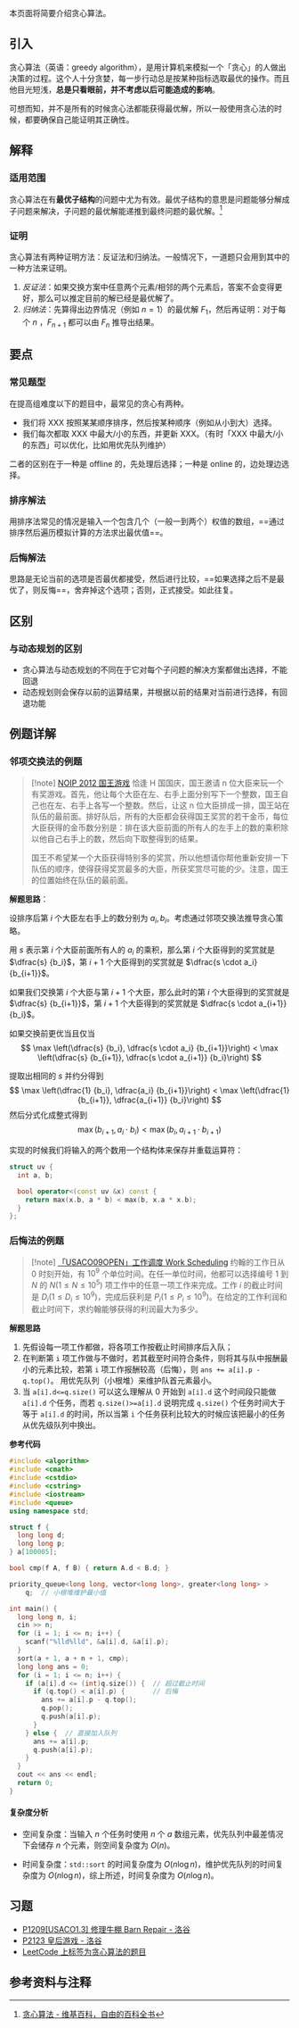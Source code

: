 本页面将简要介绍贪心算法。

## 引入

贪心算法（英语：greedy algorithm），是用计算机来模拟一个「贪心」的人做出决策的过程。这个人十分贪婪，每一步行动总是按某种指标选取最优的操作。而且他目光短浅，**总是只看眼前，并不考虑以后可能造成的影响**。

可想而知，并不是所有的时候贪心法都能获得最优解，所以一般使用贪心法的时候，都要确保自己能证明其正确性。

## 解释

### 适用范围

贪心算法在有**最优子结构**的问题中尤为有效。最优子结构的意思是问题能够分解成子问题来解决，子问题的最优解能递推到最终问题的最优解。[^ref1]

### 证明

贪心算法有两种证明方法：反证法和归纳法。一般情况下，一道题只会用到其中的一种方法来证明。
1. *反证法*：如果交换方案中任意两个元素/相邻的两个元素后，答案不会变得更好，那么可以推定目前的解已经是最优解了。
2. *归纳法*：先算得出边界情况（例如 $n = 1$）的最优解 $F_1$，然后再证明：对于每个 $n$ ，$F_{n+1}$ 都可以由 $F_{n}$ 推导出结果。

## 要点

### 常见题型

在提高组难度以下的题目中，最常见的贪心有两种。

- 我们将 XXX 按照某某顺序排序，然后按某种顺序（例如从小到大）选择。
- 我们每次都取 XXX 中最大/小的东西，并更新 XXX。（有时「XXX 中最大/小的东西」可以优化，比如用优先队列维护）

二者的区别在于一种是 offline 的，先处理后选择；一种是 online 的，边处理边选择。

### 排序解法

用排序法常见的情况是输入一个包含几个（一般一到两个）权值的数组，==通过排序然后遍历模拟计算的方法求出最优值==。

### 后悔解法

思路是无论当前的选项是否最优都接受，然后进行比较，==如果选择之后不是最优了，则反悔==，舍弃掉这个选项；否则，正式接受。如此往复。

## 区别

### 与动态规划的区别

- 贪心算法与动态规划的不同在于它对每个子问题的解决方案都做出选择，不能回退
- 动态规划则会保存以前的运算结果，并根据以前的结果对当前进行选择，有回退功能

## 例题详解

### 邻项交换法的例题

>[!note] [NOIP 2012 国王游戏](https://vijos.org/p/1779)
>恰逢 H 国国庆，国王邀请 n 位大臣来玩一个有奖游戏。首先，他让每个大臣在左、右手上面分别写下一个整数，国王自己也在左、右手上各写一个整数。然后，让这 n 位大臣排成一排，国王站在队伍的最前面。排好队后，所有的大臣都会获得国王奖赏的若干金币，每位大臣获得的金币数分别是：排在该大臣前面的所有人的左手上的数的乘积除以他自己右手上的数，然后向下取整得到的结果。
>
>国王不希望某一个大臣获得特别多的奖赏，所以他想请你帮他重新安排一下队伍的顺序，使得获得奖赏最多的大臣，所获奖赏尽可能的少。注意，国王的位置始终在队伍的最前面。

**解题思路**：

设排序后第 $i$ 个大臣左右手上的数分别为 $a_i, b_i$。考虑通过邻项交换法推导贪心策略。

用 $s$ 表示第 $i$ 个大臣前面所有人的 $a_i$ 的乘积，那么第 $i$ 个大臣得到的奖赏就是 $\dfrac{s} {b_i}$，第 $i + 1$ 个大臣得到的奖赏就是 $\dfrac{s \cdot a_i} {b_{i+1}}$。

如果我们交换第 $i$ 个大臣与第 $i + 1$ 个大臣，那么此时的第 $i$ 个大臣得到的奖赏就是 $\dfrac{s} {b_{i+1}}$，第 $i + 1$ 个大臣得到的奖赏就是 $\dfrac{s \cdot a_{i+1}} {b_i}$。

如果交换前更优当且仅当
$$
\max \left(\dfrac{s} {b_i}, \dfrac{s \cdot a_i} {b_{i+1}}\right)  < \max \left(\dfrac{s} {b_{i+1}}, \dfrac{s \cdot a_{i+1}} {b_i}\right)
$$

提取出相同的 $s$ 并约分得到
$$
\max \left(\dfrac{1} {b_i}, \dfrac{a_i} {b_{i+1}}\right)  < \max \left(\dfrac{1} {b_{i+1}}, \dfrac{a_{i+1}} {b_i}\right)
$$
然后分式化成整式得到
$$
\max (b_{i+1}, a_i\cdot b_i)  < \max (b_i, a_{i+1}\cdot b_{i+1})
$$

实现的时候我们将输入的两个数用一个结构体来保存并重载运算符：

```cpp
struct uv {
  int a, b;

  bool operator<(const uv &x) const {
	return max(x.b, a * b) < max(b, x.a * x.b);
  }
};
```

### 后悔法的例题

>[!note] [「USACO09OPEN」工作调度 Work Scheduling](https://www.luogu.com.cn/problem/P2949)
>约翰的工作日从 $0$ 时刻开始，有 $10^9$ 个单位时间。在任一单位时间，他都可以选择编号 $1$ 到 $N$ 的 $N(1 \leq N \leq 10^5)$ 项工作中的任意一项工作来完成。工作 $i$ 的截止时间是 $D_i(1 \leq D_i \leq 10^9)$，完成后获利是 $P_i( 1\leq P_i\leq 10^9 )$。在给定的工作利润和截止时间下，求约翰能够获得的利润最大为多少。

**解题思路**

1. 先假设每一项工作都做，将各项工作按截止时间排序后入队；
2. 在判断第 `i` 项工作做与不做时，若其截至时间符合条件，则将其与队中报酬最小的元素比较，若第 `i` 项工作报酬较高（后悔），则 `ans += a[i].p - q.top()`。  用优先队列（小根堆）来维护队首元素最小。
3. 当 `a[i].d<=q.size()` 可以这么理解从 0 开始到 `a[i].d` 这个时间段只能做 `a[i].d` 个任务，而若 `q.size()>=a[i].d` 说明完成 `q.size()` 个任务时间大于等于 `a[i].d` 的时间，所以当第 `i` 个任务获利比较大的时候应该把最小的任务从优先级队列中换出。

**参考代码**

```cpp
#include <algorithm>
#include <cmath>
#include <cstdio>
#include <cstring>
#include <iostream>
#include <queue>
using namespace std;

struct f {
  long long d;
  long long p;
} a[100005];

bool cmp(f A, f B) { return A.d < B.d; }

priority_queue<long long, vector<long long>, greater<long long> >
    q;  // 小根堆维护最小值

int main() {
  long long n, i;
  cin >> n;
  for (i = 1; i <= n; i++) {
    scanf("%lld%lld", &a[i].d, &a[i].p);
  }
  sort(a + 1, a + n + 1, cmp);
  long long ans = 0;
  for (i = 1; i <= n; i++) {
    if (a[i].d <= (int)q.size()) {  // 超过截止时间
      if (q.top() < a[i].p) {       // 后悔
        ans += a[i].p - q.top();
        q.pop();
        q.push(a[i].p);
      }
    } else {  // 直接加入队列
      ans += a[i].p;
      q.push(a[i].p);
    }
  }
  cout << ans << endl;
  return 0;
}
```

#### 复杂度分析

- 空间复杂度：当输入 $n$ 个任务时使用 $n$ 个 $a$ 数组元素，优先队列中最差情况下会储存 $n$ 个元素，则空间复杂度为 $O(n)$。

- 时间复杂度：`std::sort` 的时间复杂度为 $O(n\log n)$，维护优先队列的时间复杂度为 $O(n\log n)$，综上所述，时间复杂度为 $O(n\log n)$。

## 习题

- [P1209\[USACO1.3\] 修理牛棚 Barn Repair - 洛谷](https://www.luogu.com.cn/problem/P1209)
- [P2123 皇后游戏 - 洛谷](https://www.luogu.com.cn/problem/P2123)
- [LeetCode 上标签为贪心算法的题目](https://leetcode-cn.com/tag/greedy/)

## 参考资料与注释

[^ref1]: [贪心算法 - 维基百科，自由的百科全书](https://zh.wikipedia.org/wiki/%E8%B4%AA%E5%BF%83%E7%AE%97%E6%B3%95)
